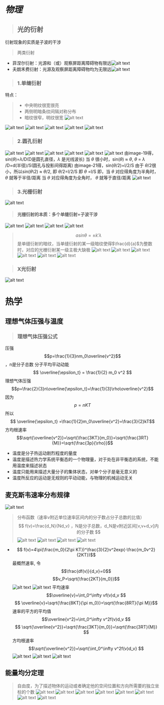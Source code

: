 # ***物理***
>## 光的衍射
衍射现象的实质是子波的干涉
>两类衍射
* 菲涅尔衍射：光源和（或）观察屏距离障碍物有限远![alt text](image-10.png)
* 夫朗禾费衍射：光源及观察屏距离障碍物均为无限远![alt text](image-11.png)
> ### 1.单缝衍射
 特点：
>* 中央明纹很宽很亮
>* 两侧明暗条纹间隔对称分布
>* 暗纹很窄，明纹很宽
![alt text](image-12.png)

![alt text](image-13.png)
![alt text](image-14.png)
![alt text](image-15.png)
![alt text](image-16.png)
![alt text](image-17.png)
> ### 2.圆孔衍射
![alt text](image-18.png)
![alt text](image-19.png)
![alt text](image-20.png)
![alt text](image-22.png)
![alt text](image-23.png)
![alt text](image-21.png)
由image-19得，sin($\theta$)=$\lambda$/D(D是圆孔直径，$\lambda$ 是光线波长)
当 $\theta$ 很小时，sin($\theta$) $\approx$ $\theta$, $\theta$ = $\lambda$ /D=d(半径)/S(圆孔与投影间得距离)
由image-21得，sin($\theta$/2)=l/2/S
由于 $\theta$/2很小，所以sin($\theta$\2) $\approx$ $\theta$/2,
即 $\theta$/2=l/2/S
即 $\theta$ =l/S
即，当 $\theta$ 对应得角度为半角时，$\theta$ 就等于半径/距离
当 $\theta$ 对应得角度为全角时， $\theta$ 就等于直径/距离
![alt text](image-24.png)
> ### 3.光栅衍射
![alt text](image-35.png)
> #### 光栅衍射的本质：多个单缝衍射+子波干涉
![alt text](image-36.png)
![alt text](image-37.png)
![alt text](image-38.png)
![alt text](image-39.png)
> $$ asin\theta=\pm k'\lambda$$ 是单缝衍射的暗纹，当单缝衍射的某一级暗纹使得$\frac{d}{a}$为整数时，对应的光栅衍射某一级主极大缺极
![alt text](image-40.png)
![alt text](image-41.png)
![alt text](image-42.png)
![alt text](image-43.png)
![alt text](image-44.png)
![alt text](image-45.png)

> ### X光衍射
![alt text](image-54.png)
# 热学
## 理想气体压强与温度
>### 理想气体压强公式
压强$$p=\frac{1}{3}nm_0\overline{v^2}$$，n是分子总数
分子平均平动动能$$ \overline{\epsilon_t} = \frac{1}{2} m_0 v^2 $$ 
理想气体压强 $$p=\frac{2}{3}n\overline{\epsilon_t}=\frac{1}{3}\rho\overline{v^2}$$
因为$$ p=nKT$$
所以$$ \overline{\epsilon_t} =\frac{1}{2}m_0\overline{v^2}=\frac{3}{2}kT$$
方均根速率 $$\sqrt{\overline{v^2}}=\sqrt{\frac{3KT}{m_0}}=\sqrt{\frac{3RT}{M}}=\sqrt{\frac{3p}{\rho}}$$
* 温度是分子热运动剧烈程度的量度
* 温度是描述热力学系统平衡态的一个物理量，对于处在非平衡态的系统，不能用温度来描述状态
* 温度只能用来描述大量分子的集体状态，对单个分子是毫无意义的
* 温度所反应的运动是无规则的平动动能，与物理的机械运动无关
## 麦克斯韦速率分布规律
![alt text](image-25.png)
>分布函数（速率v附近单位速率区间内的分子数占分子总数的比值）
$$ f(v)=\frac{d_N}{Nd_v}
，N是分子总数，d_N是v附近区间[v,v+d_v]内的分子数 $$
![alt text](image-27.png)
![alt text](image-28.png)
![alt text](image-29.png)
![alt text](Snipaste_2024-10-14_13-41-56.png)

* $$ f(v)=4\pi(\frac{m_0}{2\pi KT})^\frac{3}{2}v^2exp(-\frac{m_0v^2}{2KT})$$
最概然速率, 令$$\frac{df(v)}{d_v}=0$$
$$v_P=\sqrt{\frac{2KT}{m_0}}$$
![alt text](image-30.png)
![alt text](image-31.png)
平均速率 $$\overline{v}=\int_0^\infty vf(v)d_v $$
$$ \overline{v}=\sqrt{\frac{8KT}{\pi m_0}}=\sqrt{\frac{8RT}{\pi M}}$$
速率的平方的平均值 $$\overline{v^2}=\int_0^\infty v^2f(v)d_v $$
$$ \sqrt{\overline{v^2}}=\sqrt{\frac{3KT}{m_0}}=\sqrt{\frac{3RT}{M}} $$
方均根速率 $$\sqrt{\overline{v^2}}=\sqrt{\int_0^\infty v^2f(v)d_v} $$
![alt text](image-32.png)
![alt text](image-33.png)
![alt text](image-34.png)
## 能量均分定理
> 自由度，为了描述物体的运动或者确定他的空间位置和方向所需要的独立坐标的个数
![alt text](image-46.png)
![alt text](image-47.png)
![alt text](image-48.png)
![alt text](image-49.png)
![alt text](image-50.png)
![alt text](image-51.png)
![alt text](image-52.png)
![alt text](image-53.png)